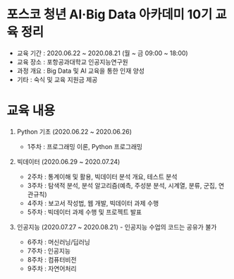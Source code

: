 # 포스코 청년 AI·Big Data 아카데미 10기 교육 정리

- 교육 기간 : 2020.06.22 ~ 2020.08.21 (월 ~ 금 09:00 ~ 18:00)
- 교육 장소 : 포항공과대학교 인공지능연구원
- 과정 개요 : Big Data 및 AI 교육을 통한 인재 양성
- 기타 : 숙식 및 교육 지원금 제공



# 교육 내용

1. Python 기초 (2020.06.22 ~ 2020.06.26)

   - 1주차 : 프로그래밍 이론, Python 프로그래밍

     

2. 빅데이터 (2020.06.29 ~ 2020.07.24)

   - 2주차 : 통계이해 및 활용, 빅데이터 분석 개요, 테스트 분석
   - 3주차 : 탐색적 분석, 분석 알고리즘(예측, 주성분 분석, 시계열, 분류, 군집, 연관규칙)
   - 4주차 : 보고서 작성법, 웹 개발, 빅데이터 과제 수행
   - 5주차 : 빅데이터 과제 수행 및 프로젝트 발표

   

3. 인공지능 (2020.07.27 ~ 2020.08.21) - 인공지능 수업의 코드는 공유가 불가

   - 6주차 : 머신러닝/딥러닝
   - 7주차 : 인공지능
   - 8주차 : 컴퓨터비전
   - 9주차 : 자연어처리